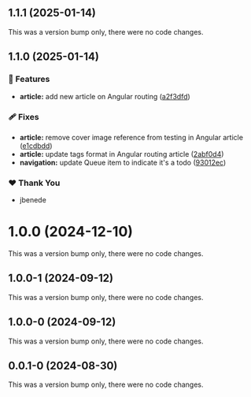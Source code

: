 ## 1.1.1 (2025-01-14)

This was a version bump only, there were no code changes.

## 1.1.0 (2025-01-14)

### 🚀 Features

- **article:** add new article on Angular routing ([a2f3dfd](https://github.com/bndF1/demos/commit/a2f3dfd))

### 🩹 Fixes

- **article:** remove cover image reference from testing in Angular article ([e1cdbdd](https://github.com/bndF1/demos/commit/e1cdbdd))
- **article:** update tags format in Angular routing article ([2abf0d4](https://github.com/bndF1/demos/commit/2abf0d4))
- **navigation:** update Queue item to indicate it's a todo ([93012ec](https://github.com/bndF1/demos/commit/93012ec))

### ❤️ Thank You

- jbenede

# 1.0.0 (2024-12-10)

This was a version bump only, there were no code changes.

## 1.0.0-1 (2024-09-12)

This was a version bump only, there were no code changes.

## 1.0.0-0 (2024-09-12)

This was a version bump only, there were no code changes.

## 0.0.1-0 (2024-08-30)

This was a version bump only, there were no code changes.
